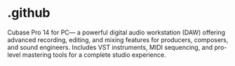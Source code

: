 # .github
Cubase Pro 14 for PC— a powerful digital audio workstation (DAW) offering advanced recording, editing, and mixing features for producers, composers, and sound engineers. Includes VST instruments, MIDI sequencing, and pro-level mastering tools for a complete studio experience.
